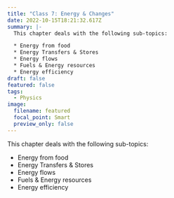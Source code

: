 ```yaml
---
title: "Class 7: Energy & Changes"
date: 2022-10-15T18:21:32.617Z
summary: |-
  T﻿his chapter deals with the following sub-topics:

  * E﻿nergy from food
  * E﻿nergy Transfers & Stores
  * E﻿nergy flows 
  * F﻿uels & Energy resources
  * E﻿nergy efficiency
draft: false
featured: false
tags:
  - Physics
image:
  filename: featured
  focal_point: Smart
  preview_only: false
---
```

T﻿his chapter deals with the following sub-topics:

* E﻿nergy from food
* E﻿nergy Transfers & Stores
* E﻿nergy flows 
* F﻿uels & Energy resources
* E﻿nergy efficiency